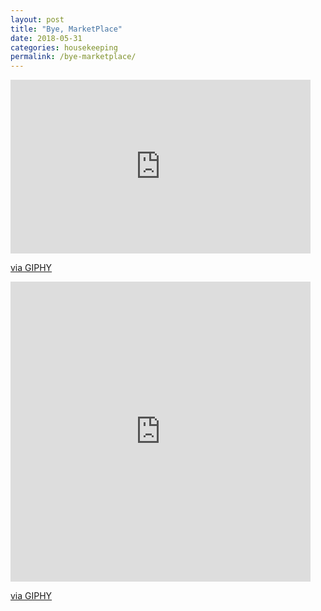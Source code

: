 ```yaml
---
layout: post
title: "Bye, MarketPlace"
date: 2018-05-31
categories: housekeeping
permalink: /bye-marketplace/
---
```


<iframe src="https://giphy.com/embed/GsgApY1UlOxqM" width="480" height="278" frameBorder="0" class="giphy-embed" allowFullScreen></iframe><p><a href="https://giphy.com/gifs/parksedit-GsgApY1UlOxqM">via GIPHY</a></p>

<iframe src="https://giphy.com/embed/zLVprSALORUDm" width="480" height="480" frameBorder="0" class="giphy-embed" allowFullScreen></iframe><p><a href="https://giphy.com/gifs/parks-and-rec-ron-swanson-zLVprSALORUDm">via GIPHY</a></p>
